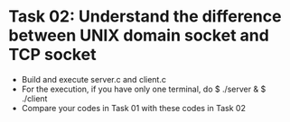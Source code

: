 # Task 02: Understand the difference between UNIX domain socket and TCP socket

 * Build and execute server.c and client.c
 * For the execution, if you have only one terminal, do
$ ./server &
$ ./client
 * Compare your codes in Task 01 with these codes in Task 02
